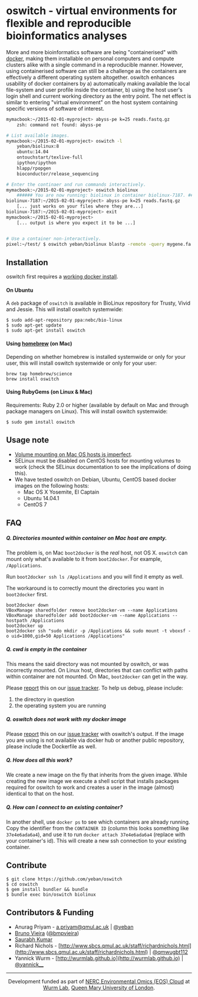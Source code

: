 # oswitch - virtual environments for flexible and reproducible bioinformatics analyses

More and more bioinformatics software are being "containerised" with [docker](http://docker.io/), making them installable on personal computers and compute clusters alike with a single command in a reproducible manner. However, using containerised software can still be a challenge as the containers are effectively a different operating system altogether.
oswitch enhances usability of docker containers by a) automatically making available the local file-system and user profile inside the container, b) using the host user's login shell and current working directory as the entry point. The net effect is similar to entering "virtual environment" on the host system containing specific versions of software of interest.

```bash
mymacbook:~/2015-02-01-myproject> abyss-pe k=25 reads.fastq.gz
    zsh: command not found: abyss-pe

# List available images.
mymacbook:~/2015-02-01-myproject> oswitch -l
    yeban/biolinux:8
    ubuntu:14.04
    ontouchstart/texlive-full
    ipython/ipython
    hlapp/rpopgen
    bioconductor/release_sequencing

# Enter the continaer and run commands interactively.
mymacbook:~/2015-02-01-myproject> oswitch biolinux
    ###### You are now running: biolinux in container biolinux-7187. ######
biolinux-7187:~/2015-02-01-myproject> abyss-pe k=25 reads.fastq.gz
    [... just works on your files where they are...]
biolinux-7187:~/2015-02-01-myproject> exit
mymacbook:~/2015-02-01-myproject>
    [... output is where you expect it to be ...]


# Use a container non-interactively.
pixel:~/test/ $ oswitch yeban/biolinux blastp -remote -query mygene.fa -db nr > mygene_blastp_nr.txt
```

## Installation

oswitch first requires a [working docker install](https://github.com/wurmlab/Dockerfiles).

#### On Ubuntu
A `deb` package of `oswitch` is available in BioLinux repository for Trusty,
Vivid and Jessie. This will install oswitch systemwide:

    $ sudo add-apt-repository ppa:nebc/bio-linux
    $ sudo apt-get update
    $ sudo apt-get install oswitch

#### Using [homebrew](http://brew.sh/) (on Mac)
Depending on whether homebrew is installed systemwide or only for your user,
this will install oswitch systemwide or only for your user:

    brew tap homebrew/science
    brew install oswitch

#### Using RubyGems (on Linux & Mac)

Requirements: Ruby 2.0 or higher (available by default on Mac and through
package managers on Linux). This will install oswitch systemwide:

    $ sudo gem install oswitch

## Usage note

* [Volume mounting on Mac OS hosts is imperfect](#q-directories-mounted-within-container-on-mac-host-are-empty).
* SELinux must be disabled on CentOS hosts for mounting volumes to work (check
  the SELinux documentation to see the implications of doing this).
* We have tested oswitch on Debian, Ubuntu, CentOS based docker images on the
  following hosts:
  * Mac OS X Yosemite, El Captain
  * Ubuntu 14.04.1
  * CentOS 7

## FAQ

##### Q. Directories mounted within container on Mac host are empty.
The problem is, on Mac `boot2docker` is the _real_ host, not OS X. `oswitch`
can mount only what's available to it from `boot2docker`. For example,
`/Applications`.

Run `boot2docker ssh ls /Applications` and you will find it empty as well.

The workaround is to correctly mount the directories you want in `boot2docker`
first.

```
boot2docker down
VBoxManage sharedfolder remove boot2docker-vm --name Applications
VBoxManage sharedfolder add boot2docker-vm --name Applications --hostpath /Applications
boot2docker up
boot2docker ssh "sudo mkdir -p /Applications && sudo mount -t vboxsf -o uid=1000,gid=50 Applications /Applications"
```

##### Q. cwd is empty in the container
This means the said directory was not mounted by oswitch, or was incorrectly
mounted. On Linux host, directories that can conflict with paths within
container are not mounted. On Mac, `boot2docker` can get in the way.

Please [report](https://github.com/yeban/oswitch/issues/new) this on our [issue
tracker](https://github.com/yeban/oswitch/issues). To help us debug, please
include:

1. the directory in question
2. the operating system you are running

##### Q. oswitch does not work with my docker image
Please [report](https://github.com/yeban/oswitch/issues/new) this on our [issue
tracker](https://github.com/yeban/oswitch/issues) with oswitch's output. If the
image you are using is not available via docker hub or another public
repository, please include the Dockerfile as well.

##### Q. How does all this work?
We create a new image on the fly that inherits from the given image. While creating
the new image we execute a shell script that installs packages required for
oswitch to work and creates a user in the image (almost) identical to that on the host.

##### Q. How can I connect to an existing container?
In another shell, use `docker ps` to see which containers are already running. Copy the identifier from the `CONTAINER ID` (column this looks something like `37e4e6ada6a4`), and use it to run `docker attach 37e4e6ada6a4` (replace with your container's id). This will create a new ssh connection to your existing container.

## Contribute

    $ git clone https://github.com/yeban/oswitch
    $ cd oswitch
    $ gem install bundler && bundle
    $ bundle exec bin/oswitch biolinux

## Contributors & Funding

* Anurag Priyam - [a.priyam@qmul.ac.uk](mailto:a.priyam@qmul.ac.uk) | [@yeban](//twitter.com/yeban)
* [Bruno Vieira](https://github.com/bmpvieira) ([@bmpvieira](//twitter.com/bmpvieira))
* [Saurabh Kumar](https://github.com/sa1)
* Richard Nichols - [http://www.sbcs.qmul.ac.uk/staff/richardnichols.html](http://www.sbcs.qmul.ac.uk/staff/richardnichols.html) | [@qmwugbt112](//twitter.com/qmwugbt112)
* Yannick Wurm  - [http://wurmlab.github.io](http://wurmlab.github.io) | [@yannick__](//twitter.com/yannick__)

---

<p align="center">
  Development funded as part of 
  <a href="http://environmentalomics.org/portfolio/big-data-infrastructure/">NERC Environmental Omics (EOS) Cloud</a> at<br/>
  <a href="http://wurmlab.github.io/">Wurm Lab</a>,
  <a href="http://sbcs.mul.ac.uk/">Queen Mary University of London</a>.
</p>
